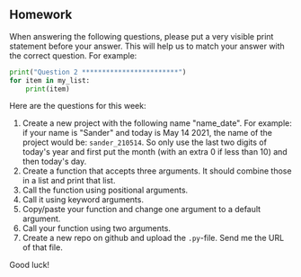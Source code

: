 Homework
-

When answering the following questions, please put a very visible print statement before your answer. This will help us to match your answer with the correct question. For example:

```Python
print("Question 2 ************************")
for item in my_list:
    print(item)
```

Here are the questions for this week:

1. Create a new project with the following name "name_date". For example: if your name is "Sander" and today is May 14 2021, the name of the project would be: `sander_210514`. So only use the last two digits of today's year and first put the month (with an extra 0 if less than 10) and then today's day.
1. Create a function that accepts three arguments. It should combine those in a list and print that list.
1. Call the function using positional arguments.
1. Call it using keyword arguments.
1. Copy/paste your function and change one argument to a default argument.
1. Call your function using two arguments.
1. Create a new repo on github and upload the `.py`-file. Send me the URL of that file.

Good luck!
